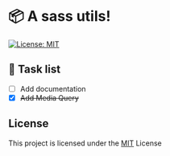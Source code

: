 # 📦 A sass utils!

[![License: MIT](https://img.shields.io/badge/License-MIT-blue.svg)](https://opensource.org/licenses/MIT)

## 🔨 Task list

- [ ] Add documentation
- [x] ~~Add Media Query~~

## License
This project is licensed under the [MIT](./LICENSE) License
